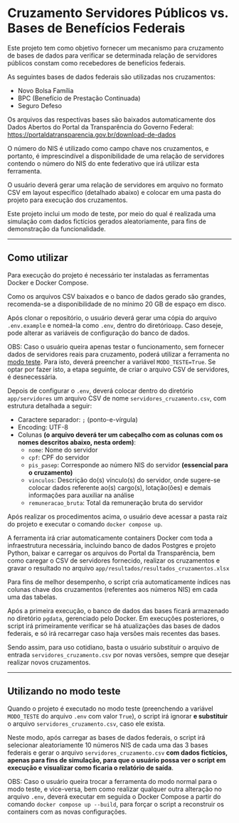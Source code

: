 # Cruzamento Servidores Públicos vs. Bases de Benefícios Federais

Este projeto tem como objetivo fornecer um mecanismo para cruzamento de bases de dados para verificar se determinada relação de servidores públicos constam como recebedores de benefícios federais.

As seguintes bases de dados federais são utilizadas nos cruzamentos:
- Novo Bolsa Família
- BPC (Benefício de Prestação Continuada)
- Seguro Defeso

Os arquivos das respectivas bases são baixados automaticamente dos Dados Abertos do Portal da Transparência do Governo Federal: https://portaldatransparencia.gov.br/download-de-dados

O número do NIS é utilizado como campo chave nos cruzamentos, e portanto, é imprescindível a disponibilidade de uma relação de servidores contendo o número do NIS do ente federativo que irá utilizar esta ferramenta.

O usuário deverá gerar uma relação de servidores em arquivo no formato CSV em layout específico (detalhado abaixo) e colocar em uma pasta do projeto para execução dos cruzamentos.

Este projeto inclui um modo de teste, por meio do qual é realizada uma simulação com dados fictícios gerados aleatoriamente, para fins de demonstração da funcionalidade.

---

## Como utilizar

Para execução do projeto é necessário ter instaladas as ferramentas Docker e Docker Compose. 

Como os arquivos CSV baixados e o banco de dados gerado são grandes, recomenda-se a disponibilidade de no mínimo 20 GB de espaço em disco.

Após clonar o repositório, o usuário deverá gerar uma cópia do arquivo `.env.example` e nomeá-la como `.env`, dentro do diretório`app`. Caso deseje, pode alterar as variáveis de configuração do banco de dados.

OBS: Caso o usuário queira apenas testar o funcionamento, sem fornecer dados de servidores reais para cruzamento, poderá utilizar a ferramenta no [modo teste](#utilizando-no-modo-teste). Para isto, deverá preencher a variável `MODO_TESTE=True`. Se optar por fazer isto, a etapa seguinte, de criar o arquivo CSV de servidores, é desnecessária.

Depois de configurar o `.env`, deverá colocar dentro do diretório `app/servidores` um arquivo CSV de nome `servidores_cruzamento.csv`, com estrutura detalhada a seguir:

- Caractere separador: `;` (ponto-e-vírgula)
- Encoding: UTF-8
- Colunas **(o arquivo deverá ter um cabeçalho com as colunas com os nomes descritos abaixo, nesta ordem)**:
  - `nome`: Nome do servidor
  - `cpf`: CPF do servidor
  - `pis_pasep`: Corresponde ao número NIS do servidor **(essencial para o cruzamento)**
  - `vinculos`: Descrição do(s) vínculo(s) do servidor, onde sugere-se colocar dados referente ao(s) cargo(s), lotação(ões) e demais informações para auxiliar na análise
  - `remuneracao_bruta`: Total da remuneração bruta do servidor 

Após realizar os procedimentos acima, o usuário deve acessar a pasta raiz do projeto e executar o comando `docker compose up`.

A ferramenta irá criar automaticamente containers Docker com toda a infraestrutura necessária, incluindo banco de dados Postgres e projeto Python, baixar e carregar os arquivos do Portal da Transparência, bem como caregar o CSV de servidores fornecido, realizar os cruzamentos e gravar o resultado no arquivo `app/resultados/resultados_cruzamentos.xlsx`

Para fins de melhor desempenho, o script cria automaticamente índices nas colunas chave dos cruzamentos (referentes aos números NIS) em cada uma das tabelas.

Após a primeira execução, o banco de dados das bases ficará armazenado no diretório `pgdata`, gerenciado pelo Docker. Em execuções posteriores, o script irá primeiramente verificar se há atualizações das bases de dados federais, e só irá recarregar caso haja versões mais recentes das bases. 

Sendo assim, para uso cotidiano, basta o usuário substituir o arquivo de entrada `servidores_cruzamento.csv` por novas versões, sempre que desejar realizar novos cruzamentos.

---

## Utilizando no modo teste

Quando o projeto é executado no modo teste (preenchendo a variável `MODO_TESTE` do arquivo `.env` com valor `True`), o script irá ignorar **e substituir** o arquivo `servidores_cruzamento.csv`, caso ele exista.

Neste modo, após carregar as bases de dados federais, o script irá selecionar aleatoriamente 10 números NIS de cada uma das 3 bases federais e gerar o arquivo `servidores_cruzamento.csv` **com dados fictícios, apenas para fins de simulação, para que o usuário possa ver o script em execução e visualizar como ficaria o relatório de saída**.

OBS: Caso o usuário queira trocar a ferramenta do modo normal para o modo teste, e vice-versa, bem como realizar qualquer outra alteração no arquivo `.env`, deverá executar em seguida o Docker Compose a partir do comando `docker compose up --build`, para forçar o script a reconstruir os containers com as novas configurações.
